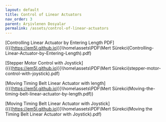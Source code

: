 ```yaml
---
layout: default
title: Control of Linear Actuators
nav_order: 3
parent: Arşivlenen Dosyalar
permalink: /assets/control-of-linear-actuators
---
```

[Controlling Linear Actuator by Entering Length PDF]({{(https://em5l.github.io)}}\home\assets\PDF\Mert Sürekci(Controlling-Linear-Actuator-by-Entering-Length).pdf)

[Stepper Motor Control with Joystick]({{(https://em5l.github.io)}}\home\assets\PDF\Mert Sürekci(stepper-motor-control-with-joystick).pdf)

[Moving Timing Belt Linear Actuator with length]({{(https://em5l.github.io)}}\home\assets\PDF\Mert Sürekci(Moving-the-timing-belt-linear-actuator-by-length.pdf))

[Moving Timing Belt Linear Actuator with Joystick]({{(https://em5l.github.io)}}\home\assets\PDF\Mert Sürekci(Moving the Timing Belt Linear Actuator with Joystick).pdf)
